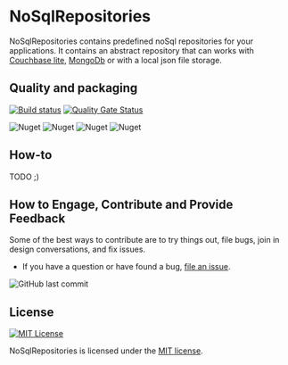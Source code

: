 
# NoSqlRepositories

NoSqlRepositories contains predefined noSql repositories for your applications. It contains an abstract repository that can works with [Couchbase lite](https://docs.couchbase.com/couchbase-lite/2.1/index.html), [MongoDb](https://www.mongodb.com/) or with a local json file storage.

## Quality and packaging

[![Build status](https://dev.azure.com/mackmathieu/Github/_apis/build/status/NoSqlRepository)](https://dev.azure.com/mackmathieu/Github/_build/latest?definitionId=1)
[![Quality Gate Status](https://sonarcloud.io/api/project_badges/measure?project=github-NoSqlRepositories&metric=alert_status)](https://sonarcloud.io/dashboard?id=github-nosqlrepository)

![Nuget](https://img.shields.io/nuget/dt/NoSqlRepositories.Core.svg?label=NoSqlRepositories.Core&logo=nuget)
![Nuget](https://img.shields.io/nuget/dt/NoSqlRepositories.CouchBaseLite.svg?label=NoSqlRepositories.CouchBaseLite&logo=nuget)
![Nuget](https://img.shields.io/nuget/dt/NoSqlRepositories.MongoDb.svg?label=NoSqlRepositories.MongoDb&logo=nuget)
![Nuget](https://img.shields.io/nuget/dt/NoSqlRepositories.JsonFiles.svg?label=NoSqlRepositories.JsonFiles&logo=nuget)

## How-to

TODO ;)

## How to Engage, Contribute and Provide Feedback

Some of the best ways to contribute are to try things out, file bugs, join in design conversations, and fix issues.

* If you have a question or have found a bug, [file an issue](https://github.com/mathieumack/NoSqlRepositories/issues/new).

![GitHub last commit](https://img.shields.io/github/last-commit/mathieumack/NoSqlRepositories.svg)

## License

[![MIT License](https://img.shields.io/badge/license-MIT-green.svg)](https://github.com/mathieumack/NoSqlRepositories/blob/master/LICENSE.TXT)

NoSqlRepositories is licensed under the [MIT license](LICENSE.TXT).

